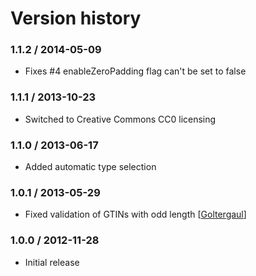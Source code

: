 # Version history

### 1.1.2 / 2014-05-09

  * Fixes #4 enableZeroPadding flag can't be set to false

### 1.1.1 / 2013-10-23

  * Switched to Creative Commons CC0 licensing

### 1.1.0 / 2013-06-17

  * Added automatic type selection

### 1.0.1 / 2013-05-29

  * Fixed validation of GTINs with odd length [[Goltergaul](https://github.com/Goltergaul)]

### 1.0.0 / 2012-11-28

  * Initial release

